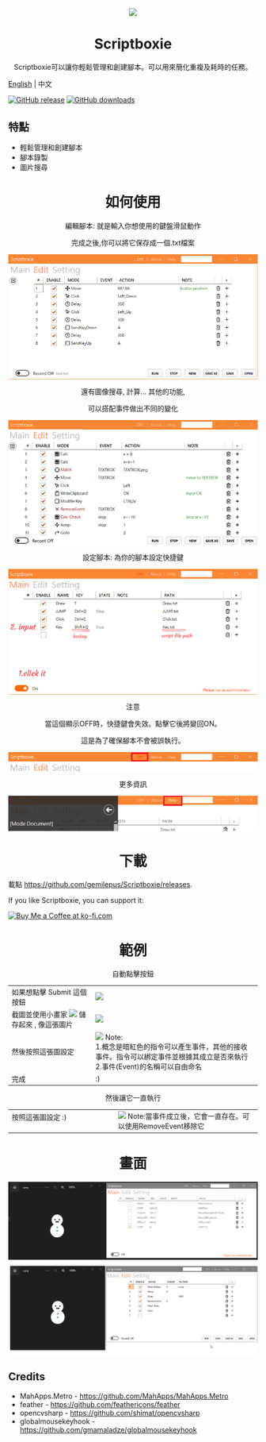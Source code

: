 <p align="center">
<img align="center" src="../Metro/package.ico" />
</p>

<h1 align="center">Scriptboxie</h1>
<p align="center">Scriptboxie可以讓你輕鬆管理和創建腳本。可以用來簡化重複及耗時的任務。</p>

[English](../README.md) | 中文

[![GitHub release](https://img.shields.io/github/release/gemilepus/Scriptboxie.svg)](https://github.com/gemilepus/Scriptboxie/releases) 
[![GitHub downloads](https://img.shields.io/github/downloads/gemilepus/Scriptboxie/total)](https://github.com/gemilepus/Scriptboxie/releases) 

## 特點
- 輕鬆管理和創建腳本
- 腳本錄製
- 圖片搜尋

<h1 align="center">如何使用</h1>
<p align="center">編輯腳本: 就是輸入你想使用的鍵盤滑鼠動作</p>
<p align="center">完成之後,你可以將它保存成一個.txt檔案</p>
<p align="center">
 <img align="center" alt="Main" src="../Doc/doc2.png" />
</p>

<p align="center">還有圖像搜尋, 計算... 其他的功能,</p>
<p align="center">可以搭配事件做出不同的變化</p>
<p align="center">
 <img align="center" alt="Main" src="../Doc/doc4.png" />
</p>

<p align="center">設定腳本: 為你的腳本設定快捷鍵</p>
<p align="center">
 <img align="center" alt="Main" src="../Doc/doc1.png" />
</p>

<p align="center">注意</p>
<p align="center">當這個顯示OFF時，快捷鍵會失效。點擊它後將變回ON。</p>
<p align="center">這是為了確保腳本不會被誤執行。</p>
<p align="center">
 <img align="center" alt="Edit" src="../Doc/doc3.png" />
</p>

<p align="center">更多資訊</p>
<p align="center">
 <img align="center" alt="Edit" src="../Doc/documentation.png" />
</p>

<h1 align="center">下載</h1>

載點  <https://github.com/gemilepus/Scriptboxie/releases>.

If you like Scriptboxie, you can support it:

<a href='https://ko-fi.com/R6R8IQ1MD' target='_blank'><img height='36' style='border:0px;height:36px;' src='https://storage.ko-fi.com/cdn/kofi2.png?v=3' border='0' alt='Buy Me a Coffee at ko-fi.com' /></a>

[f1]: https://github.com/gemilepus/Scriptboxie/blob/master/Doc/s1.png
[f2]: https://github.com/gemilepus/Scriptboxie/blob/master/Doc/s2.png
[f3]: https://github.com/gemilepus/Scriptboxie/blob/master/Doc/s3.png
[f4]: https://github.com/gemilepus/Scriptboxie/blob/master/Doc/s4.png
[f5]: https://github.com/gemilepus/Scriptboxie/blob/master/Doc/s5.png
[f6]: https://github.com/gemilepus/Scriptboxie/blob/master/Doc/s6.png

<h1 align="center">範例</h1>
<p align="center">自動點擊按鈕</p>

| | |
| ------------- | ----------- |
| 如果想點擊 Submit 這個按鈕 | [![][f1]][f1] |
| 截圖並使用小畫家 [![][f2]][f2] 儲存起來 , 像這張圖片 | [![][f4]][f4] |
| 然後按照這張圖設定 | [![][f5]][f5] Note:<br>1.概念是暗紅色的指令可以產生事件，其他的接收事件。指令可以綁定事件並根據其成立是否來執行<br>2.事件(Event)的名稱可以自由命名 |
| 完成 | :) | 

<p align="center">然後讓它一直執行</p>

| | |
| ------------- | ----------- |
| 按照這張圖設定 :) &emsp;&emsp;&emsp;&emsp;&emsp;&emsp;&emsp;&emsp;&emsp;&emsp;| [![][f6]][f6] Note:當事件成立後，它會一直存在。可以使用RemoveEvent移除它|

<h1 align="center">畫面</h1>
<p align="center">
 <img align="center" alt="Edit" src="../Doc/test.gif" />
 <img align="center" alt="Edit" src="../Doc/test2.gif" />
</p>

## Credits
- MahApps.Metro - https://github.com/MahApps/MahApps.Metro
- feather - https://github.com/feathericons/feather
- opencvsharp - https://github.com/shimat/opencvsharp
- globalmousekeyhook - https://github.com/gmamaladze/globalmousekeyhook
